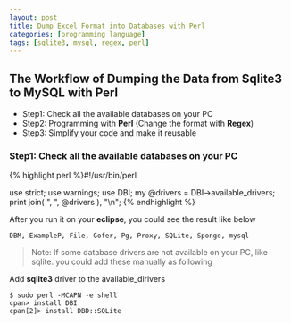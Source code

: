 ```yaml
---
layout: post
title: Dump Excel Format into Databases with Perl
categories: [programming language]
tags: [sqlite3, mysql, regex, perl]
---
```


## The Workflow of Dumping the Data from Sqlite3 to MySQL with Perl   
- Step1: Check all the available databases on your PC   
- Step2: Programming with **Perl** (Change the format with **Regex**)   
- Step3: Simplify your code and make it reusable   

### Step1: Check all the available databases on your PC

{% highlight perl %}#!/usr/bin/perl

use strict;
use warnings;
use DBI;
my @drivers = DBI->available_drivers;
print join( ", ", @drivers ), "\n";
{% endhighlight %}

After you run it on your **eclipse**, you could see the result like below

```   
DBM, ExampleP, File, Gofer, Pg, Proxy, SQLite, Sponge, mysql   
```   
> Note: If some database drivers are not available on your PC, like sqlite. you could add these manually as following 

Add **sqlite3** driver to the available_dirivers   

```  
$ sudo perl -MCAPN -e shell   
cpan> install DBI   
cpan[2]> install DBD::SQLite  
```   
